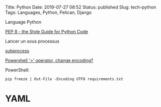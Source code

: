 Title: Python
Date: 2019-07-27 08:52
Status: published
Slug: tech-python
Tags: Languages, Python, Pelican, Django

Language Python

[PEP 8 - the Style Guide for Python Code](https://pep8.org/)

Lancer un sous processus

[subprocess](https://docs.python.org/3.5/library/subprocess.html)


[Powershell '>' operator, change encoding?](https://stackoverflow.com/questions/24771402/powershell-operator-change-encoding)

PowerShell:

    pip freeze | Out-File -Encoding UTF8 requirements.txt

# YAML

